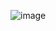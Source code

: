 ![image](https://github.com/demigod66/product-cart/assets/60042300/9bf691f0-72aa-41ca-a36e-5e36c6f819b5)

